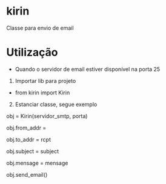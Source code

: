 # kirin
Classe para envio de email

Utilização
=====================


- Quando o servidor de email estiver disponível na porta 25

1. Importar lib para projeto

- from kirin import Kirin

2. Estanciar classe, segue exemplo 

obj = Kirin(servidor_smtp, porta)

obj.from_addr = 

obj.to_addr = rcpt

obj.subject = subject

obj.mensage = mensage

obj.send_email()

